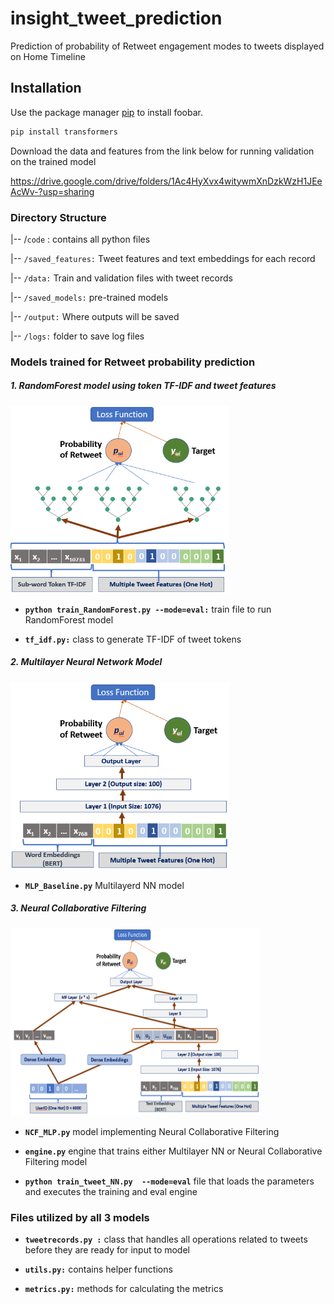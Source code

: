 # insight_tweet_prediction
Prediction of probability of Retweet engagement modes to tweets displayed on Home Timeline

## Installation

Use the package manager [pip](https://pip.pypa.io/en/stable/) to install foobar.

```bash
pip install transformers
```

Download the data and features from the link below for running validation on the trained model

https://drive.google.com/drive/folders/1Ac4HyXvx4witywmXnDzkWzH1JEeAcWv-?usp=sharing

### Directory Structure 

|-- /`code` : contains all python files

|-- `/saved_features:` Tweet features and text embeddings for each record

|-- `/data:` Train and validation files with tweet records

|-- `/saved_models:` pre-trained models

|-- `/output:` Where outputs will be saved

|-- `/logs:` folder to save log files

### Models trained for Retweet probability prediction

##### 1. RandomForest model using token TF-IDF and tweet features

<img src="/images/RF.png" width = "350" height="300">

*  **`python train_RandomForest.py --mode=eval:`** train file to run RandomForest model

*  **`tf_idf.py:`** class to generate TF-IDF of tweet tokens

##### 2. Multilayer Neural Network Model

<img src="/images/MLP.png" width = "350" height="300">

* **`MLP_Baseline.py`** Multilayerd NN model

##### 3. Neural Collaborative Filtering

<img src="/images/NCF.png" width = "400" height="300">

* **`NCF_MLP.py`** model implementing Neural Collaborative Filtering 

* **`engine.py`** engine that trains either Multilayer NN or Neural Collaborative Filtering model

* **`python train_tweet_NN.py  --mode=eval`** file that loads the parameters and executes the training and eval engine

### Files utilized by all 3 models

*  **`tweetrecords.py :`**  class that handles all operations related to tweets before they are ready for input to model

*  **`utils.py:`** contains helper functions

*  **`metrics.py:`**  methods for calculating the metrics
